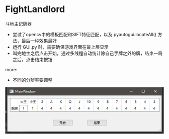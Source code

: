 # FightLandlord
斗地主记牌器

 - 尝试了opencv中的模板匹配和SIFT特征匹配，以及 pyautogui.locateAll() 方法，最后一种效果最好
 - 运行 GUI.py 时，需要确保游戏界面在最上层显示
 - 叫完地主之后点击开始，通过多线程自动统计除自己手牌之外的牌，结束一局之后，点击结束按钮


more:
 - 不同的分辨率要调整
 
 ![GUI](imgs\GUI.png)
 
